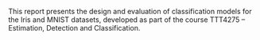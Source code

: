 This report presents the design and evaluation of classification models for the Iris and MNIST datasets, developed as part of the course TTT4275 – Estimation, Detection and Classification.
